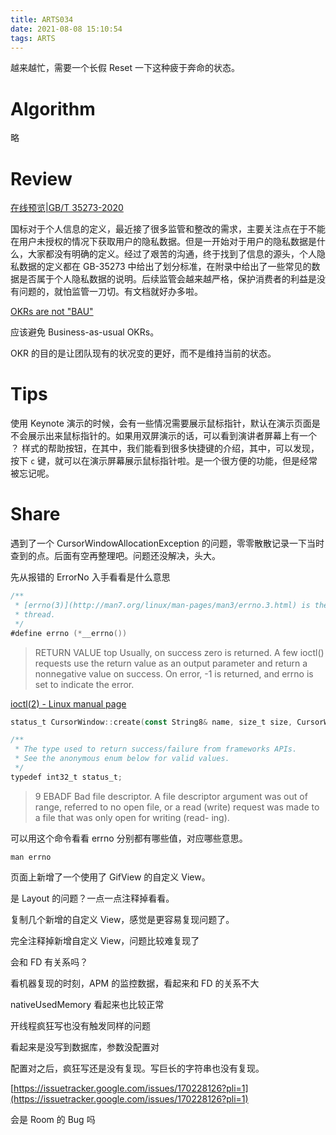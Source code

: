 ```yaml
---
title: ARTS034
date: 2021-08-08 15:10:54
tags: ARTS
---
```


越来越忙，需要一个长假 Reset 一下这种疲于奔命的状态。
<!--more-->

# Algorithm

略

# Review

[在线预览|GB/T 35273-2020](http://c.gb688.cn/bzgk/gb/showGb?type=online&hcno=4568F276E0F8346EB0FBA097AA0CE05E)

国标对于个人信息的定义，最近接了很多监管和整改的需求，主要关注点在于不能在用户未授权的情况下获取用户的隐私数据。但是一开始对于用户的隐私数据是什么，大家都没有明确的定义。经过了艰苦的沟通，终于找到了信息的源头，个人隐私数据的定义都在 GB-35273 中给出了划分标准，在附录中给出了一些常见的数据是否属于个人隐私数据的说明。后续监管会越来越严格，保护消费者的利益是没有问题的，就怕监管一刀切。有文档就好办多啦。

[OKRs are not "BAU"](https://www.whatmatters.com/series_entries/s2-3-okrs-bau-business-as-usual/)

应该避免 Business-as-usual OKRs。

OKR 的目的是让团队现有的状况变的更好，而不是维持当前的状态。

# Tips

使用 Keynote 演示的时候，会有一些情况需要展示鼠标指针，默认在演示页面是不会展示出来鼠标指针的。如果用双屏演示的话，可以看到演讲者屏幕上有一个 ？ 样式的帮助按钮，在其中，我们能看到很多快捷键的介绍，其中，可以发现，按下 `c` 键，就可以在演示屏幕展示鼠标指针啦。是一个很方便的功能，但是经常被忘记呢。

# Share

遇到了一个 CursorWindowAllocationException 的问题，零零散散记录一下当时查到的点。后面有空再整理吧。问题还没解决，头大。

先从报错的 ErrorNo 入手看看是什么意思

```kotlin
/**
 * [errno(3)](http://man7.org/linux/man-pages/man3/errno.3.html) is the last error on the calling
 * thread.
 */
#define errno (*__errno())
```

> RETURN VALUE top
Usually, on success zero is returned. A few ioctl() requests use
the return value as an output parameter and return a nonnegative
value on success. On error, -1 is returned, and errno is set to
indicate the error.

[ioctl(2) - Linux manual page](https://man7.org/linux/man-pages/man2/ioctl.2.html)

[](https://cs.android.com/android/platform/superproject/+/master:frameworks/base/libs/androidfw/CursorWindow.cpp;l=44;drc=master;bpv=1;bpt=1)

```kotlin
status_t CursorWindow::create(const String8& name, size_t size, CursorWindow** outCursorWindow) {
```

[](https://cs.android.com/android/platform/superproject/+/master:system/core/libutils/include/utils/Errors.h;l=30;drc=master;bpv=1;bpt=1)

```kotlin
/**
 * The type used to return success/failure from frameworks APIs.
 * See the anonymous enum below for valid values.
 */
typedef int32_t status_t;
```

> 9 EBADF Bad file descriptor. A file descriptor argument was out of range, referred to no open
file, or a read (write) request was made to a file that was only open for writing (read-
ing).

可以用这个命令看看 errno 分别都有哪些值，对应哪些意思。

`man errno`

页面上新增了一个使用了 GifView 的自定义  View。

是 Layout 的问题？一点一点注释掉看看。

复制几个新增的自定义 View，感觉是更容易复现问题了。

完全注释掉新增自定义 View，问题比较难复现了

会和 FD 有关系吗？

看机器复现的时刻，APM 的监控数据，看起来和 FD 的关系不大

nativeUsedMemory 看起来也比较正常

开线程疯狂写也没有触发同样的问题

看起来是没写到数据库，参数没配置对

配置对之后，疯狂写还是没有复现。写巨长的字符串也没有复现。

[https://issuetracker.google.com/issues/170228126?pli=1](https://issuetracker.google.com/issues/170228126?pli=1)

会是 Room 的 Bug 吗
